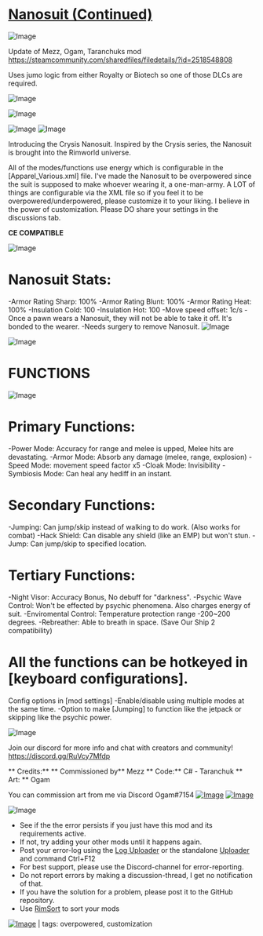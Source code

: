 # [Nanosuit (Continued)](https://steamcommunity.com/sharedfiles/filedetails/?id=2894429906)

![Image](https://i.imgur.com/buuPQel.png)

Update of Mezz, Ogam, Taranchuks mod
https://steamcommunity.com/sharedfiles/filedetails/?id=2518548808

Uses jumo logic from either Royalty or Biotech so one of those DLCs are required. 

![Image](https://i.imgur.com/pufA0kM.png)
	
![Image](https://i.imgur.com/Z4GOv8H.png)

![Image](https://i.imgur.com/tE28cZ7.gif)
![Image](https://i.imgur.com/B5Zgrb1.png)

Introducing the Crysis Nanosuit. Inspired by the Crysis series, the Nanosuit is brought into the Rimworld universe.

All of the modes/functions use energy which is configurable in the [Apparel_Various.xml] file.
I've made the Nanosuit to be overpowered since the suit is supposed to make whoever wearing it, a one-man-army.
A LOT of things are configurable via the XML file so if you feel it to be overpowered/underpowered, please customize it to your liking. I believe in the power of customization. Please DO share your settings in the discussions tab.

**CE COMPATIBLE** 

![Image](https://i.imgur.com/kkaSETo.png)

# Nanosuit Stats:

-Armor Rating Sharp: 100%
-Armor Rating Blunt: 100%
-Armor Rating Heat: 100%
-Insulation Cold: 100
-Insulation Hot: 100
-Move speed offset: 1c/s
-Once a pawn wears a Nanosuit, they will not be able to take it off. It's bonded to the wearer.
-Needs surgery to remove Nanosuit.
![Image](https://i.imgur.com/rut5bVm.png)

![Image](https://i.imgur.com/XNnH0c5.png)

# FUNCTIONS

![Image](https://i.imgur.com/eZLWcAz.png)

# Primary Functions:

-Power Mode: Accuracy for range and melee is upped, Melee hits are devastating.
-Armor Mode: Absorb any damage (melee, range, explosion)
-Speed Mode: movement speed factor x5
-Cloak Mode: Invisibility
-Symbiosis Mode: Can heal any hediff in an instant.

# Secondary Functions:

-Jumping: Can jump/skip instead of walking to do work. (Also works for combat)
-Hack Shield: Can disable any shield (like an EMP) but won't stun. 
-Jump: Can jump/skip to specified location.

# Tertiary Functions:

-Night Visor: Accuracy Bonus, No debuff for "darkness".
-Psychic Wave Control: Won't be effected by psychic phenomena. Also charges energy of suit.
-Enviromental Control: Temperature protection range -200~200 degrees. 
-Rebreather: Able to breath in space. (Save Our Ship 2 compatibility)


# All the functions can be hotkeyed in [keyboard configurations].

Config options in [mod settings]
-Enable/disable using multiple modes at the same time.
-Option to make [Jumping] to function like the jetpack or skipping like the psychic power.

![Image](https://i.imgur.com/6oqPvaw.png)

Join our discord for more info and chat with creators and community!
https://discord.gg/RuVcy7Mfdp

** Credits:** 
** Commissioned by**  Mezz
** Code:**  C# - Taranchuk
** Art: ** Ogam

You can commission art from me via Discord Ogam#7154
[![Image](https://i.imgur.com/ABiEe4Z.png)](https://discord.gg/fGejcxbSY5)
[![Image](https://i.imgur.com/cfoFEMA.png)](https://discord.gg/7befJWr9xS)
	
![Image](https://i.imgur.com/PwoNOj4.png)



-  See if the the error persists if you just have this mod and its requirements active.
-  If not, try adding your other mods until it happens again.
-  Post your error-log using the [Log Uploader](https://steamcommunity.com/sharedfiles/filedetails/?id=2873415404) or the standalone [Uploader](https://steamcommunity.com/sharedfiles/filedetails/?id=2873415404) and command Ctrl+F12
-  For best support, please use the Discord-channel for error-reporting.
-  Do not report errors by making a discussion-thread, I get no notification of that.
-  If you have the solution for a problem, please post it to the GitHub repository.
-  Use [RimSort](https://github.com/RimSort/RimSort/releases/latest) to sort your mods

 

[![Image](https://img.shields.io/github/v/release/emipa606/Nanosuit?label=latest%20version&style=plastic&color=9f1111&labelColor=black)](https://steamcommunity.com/sharedfiles/filedetails/changelog/2894429906) | tags:  overpowered,  customization
